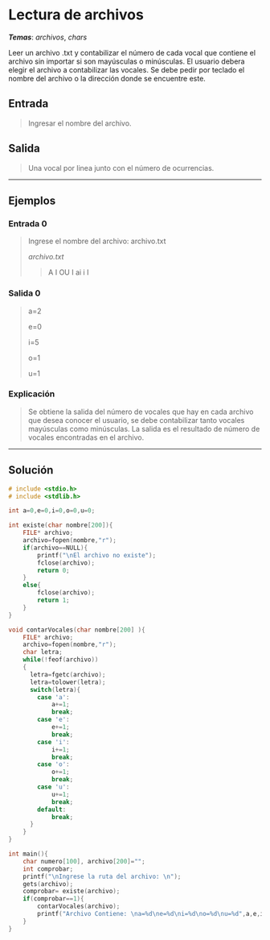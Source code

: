 # Lectura de archivos

_**Temas**_: _archivos_, _chars_

Leer un archivo .txt y contabilizar el número de cada vocal que contiene el archivo sin importar si son mayúsculas o minúsculas. El usuario debera elegir el archivo a contabilizar las vocales. Se debe pedir por teclado el nombre del archivo o la dirección donde se encuentre este.

## Entrada

> Ingresar el nombre del archivo.

## Salida

> Una vocal por linea junto con el número de ocurrencias.

---

## Ejemplos

### Entrada 0

> Ingrese el nombre del archivo: archivo.txt
>
> _archivo.txt_
> > A  I OU
> > I
> > ai
> > i
> > I

### Salida 0

> a=2
>
> e=0
>
> i=5
>
> o=1
>
> u=1


### Explicación

> Se obtiene la salida del número de vocales que hay en cada archivo que desea conocer el usuario, se debe contabilizar tanto vocales mayúsculas como minúsculas. La salida es el resultado de número de vocales encontradas en el archivo.

---

## Solución

```C
# include <stdio.h>
# include <stdlib.h>

int a=0,e=0,i=0,o=0,u=0;

int existe(char nombre[200]){
	FILE* archivo;
	archivo=fopen(nombre,"r");
	if(archivo==NULL){
		printf("\nEl archivo no existe");
		fclose(archivo);
		return 0;
	}
	else{
		fclose(archivo);
		return 1;
	}
}

void contarVocales(char nombre[200] ){
	FILE* archivo;
	archivo=fopen(nombre,"r");
	char letra;
	while(!feof(archivo))
	{
	  letra=fgetc(archivo);
	  letra=tolower(letra);
	  switch(letra){
	  	case 'a':
	  		a+=1;
	  		break;
	  	case 'e':
	  		e+=1;
	  		break;
	  	case 'i':
	  		i+=1;
	  		break;
	  	case 'o':
	  		o+=1;
	  		break;
	  	case 'u':
	  		u+=1;
	  		break;
	  	default:
	  		break;		
	  }  
	}
}

int main(){
	char numero[100], archivo[200]="";
	int comprobar;
	printf("\nIngrese la ruta del archivo: \n");
	gets(archivo);
	comprobar= existe(archivo);
	if(comprobar==1){
		contarVocales(archivo);
		printf("Archivo Contiene: \na=%d\ne=%d\ni=%d\no=%d\nu=%d",a,e,i,o,u);
	}
}
```
